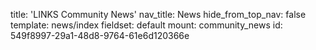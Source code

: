 title: 'LINKS Community News'
nav_title: News
hide_from_top_nav: false
template: news/index
fieldset: default
mount: community_news
id: 549f8997-29a1-48d8-9764-61e6d120366e
